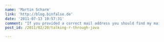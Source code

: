 ```yaml
---
name: 'Martin Scharm'
link: 'http://blog.binfalse.de'
date: '2011-07-13 10:57:31'
comment: "If you provided a correct mail address you should find my mail in your inbox. Otherwise choose one of these methods to contact me: {{ site.url }}/contact/\nI'm sure we'll fix this issue ;-)\n\nBtw. I'm currently using <a href=\"http://packages.debian.org/search?keywords=rjava\" rel=\"nofollow\">0.9-1-1 from Debian unstable</a>. With this version the following should work:\n\n\n{% highlight java %}\nre.eval(\".libPaths(/DIR/OF/YOUR/LIB/)\");\n{% endhighlight %}\n\n\nBut let's discuss via mail. I'll afterwards post a summary here."
post_id: /2011/02/20/talking-r-through-java

---
```



